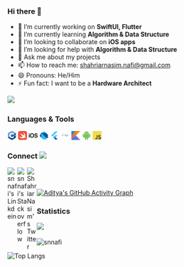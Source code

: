 ### Hi there 👋


<!-- **SNNafi/snnafi** is a ✨ _special_ ✨ repository because its `README.md` (this file) appears on your GitHub profile.
 -->
<!-- Here are some ideas to get you started: -->

- 🔭 I’m currently working on __SwiftUI, Flutter__
- 🌱 I’m currently learning __Algorithm & Data Structure__
- 👯 I’m looking to collaborate on __iOS apps__
- 🤔 I’m looking for help with __Algorithm & Data Structure__
- 💬 Ask me about my projects
- 📫 How to reach me: shahriarnasim.nafi@gmail.com
- 😄 Pronouns: He/Him
- ⚡ Fun fact: I want to be a __Hardware Architect__

![](https://komarev.com/ghpvc/?username=snnafi&color=138D75&style=flat+square&label=Total+views)



### Languages & Tools
<code><img height="20" src="https://raw.githubusercontent.com/github/explore/80688e429a7d4ef2fca1e82350fe8e3517d3494d/topics/cpp/cpp.png"></code>
<code><img height="20" src="https://raw.githubusercontent.com/github/explore/80688e429a7d4ef2fca1e82350fe8e3517d3494d/topics/swift/swift.png"></code>
<code><img height="20" src="https://raw.githubusercontent.com/github/explore/80688e429a7d4ef2fca1e82350fe8e3517d3494d/topics/ios/ios.png"></code>
<code><img height="20" src="https://raw.githubusercontent.com/github/explore/80688e429a7d4ef2fca1e82350fe8e3517d3494d/topics/dart/dart.png"></code>
<code><img height="20" src="https://raw.githubusercontent.com/github/explore/80688e429a7d4ef2fca1e82350fe8e3517d3494d/topics/flutter/flutter.png"></code>
<code><img height="20" src="https://raw.githubusercontent.com/github/explore/80688e429a7d4ef2fca1e82350fe8e3517d3494d/topics/java/java.png"></code>
<code><img height="20" src="https://raw.githubusercontent.com/github/explore/80688e429a7d4ef2fca1e82350fe8e3517d3494d/topics/kotlin/kotlin.png"></code>
<code><img height="20" src="https://raw.githubusercontent.com/github/explore/80688e429a7d4ef2fca1e82350fe8e3517d3494d/topics/android/android.png"></code>
<code><img height="20" src="https://raw.githubusercontent.com/github/explore/80688e429a7d4ef2fca1e82350fe8e3517d3494d/topics/javascript/javascript.png"></code>

### Connect <img src='https://raw.githubusercontent.com/ShahriarShafin/ShahriarShafin/main/Assets/handshake.gif' width="60px">
<a href="https://linkedin.com/in/snnafi">
  <img align="left" alt="snnafi's Linkdein" width="22px" src="https://cdn.jsdelivr.net/npm/simple-icons@v3/icons/linkedin.svg" />
 
 <a href="https://stackoverflow.com/users/8650263/shahriar-nasim-nafi">
  <img align="left" alt="snnafi's Stackoverflow" width="22px" src="https://cdn.jsdelivr.net/npm/simple-icons@v3/icons/stackoverflow.svg" />
  
 
  
 </a> <a href="https://twitter.com/ShahriarNasim">
  <img align="left" alt="ShahriarNasim's Twitter" width="22px" src="https://cdn.jsdelivr.net/npm/simple-icons@v3/icons/twitter.svg" />
</a> <a href="https://github.com/snnafi">

<!--  <img align="left" alt="snnafi's Github" width="22px" src="https://cdn.jsdelivr.net/npm/simple-icons@v3/icons/github.svg" />
  </a> <a href="https://github.com/freak4code">
  <img align="left" alt="snnafi's playing Github" width="22px" src="https://cdn.jsdelivr.net/npm/simple-icons@v3/icons/github.svg" />
</a> <br> -->
<br>
 <br>


 
 
[![Aditya's GitHub Activity Graph](https://activity-graph.herokuapp.com/graph?username=snnafi&theme=tokyonight)](https://git.io/praveenscience)

### Statistics
<!--<img src="https://github-readme-stats.vercel.app/api/top-langs/?username=snnafi&theme=dark&hide_langs_below=1" />-->
<img src="https://github-readme-stats.vercel.app/api?username=snnafi&&show_icons=true&title_color=ffffff&icon_color=a4c639&text_color=daf7dc&bg_color=151515">

<p><img align="center" src="https://github-readme-streak-stats.herokuapp.com/?user=snnafi&" alt="snnafi"/></p>

![Top Langs](https://github-readme-stats.vercel.app/api/top-langs/?username=snnafi&theme=tokyonight)

